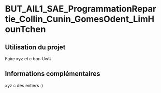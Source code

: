 # BUT_AIL1_SAE_ProgrammationRepartie_Collin_Cunin_GomesOdent_LimHounTchen

## Utilisation du projet
Faire xyz et c bon UwU

## Informations complémentaires
xyz c des entiers :)